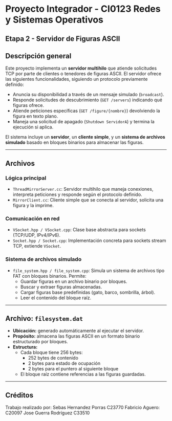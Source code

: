 # Proyecto Integrador - CI0123 Redes y Sistemas Operativos  

## Etapa 2 - Servidor de Figuras ASCII

## Descripción general

Este proyecto implementa un **servidor multihilo** que atiende solicitudes TCP por parte de clientes o tenedores de figuras ASCII. El servidor ofrece las siguientes funcionalidades, siguiendo un protocolo previamente definido:

- Anuncia su disponibilidad a través de un mensaje simulado (`broadcast`).
- Responde solicitudes de descubrimiento (`GET /servers`) indicando qué figuras ofrece.
- Atiende peticiones específicas (`GET /figure/{nombre}`) devolviendo la figura en texto plano.
- Maneja una solicitud de apagado (`Shutdown ServidorA`) y termina la ejecución si aplica.

El sistema incluye un **servidor**, un **cliente simple**, y un **sistema de archivos simulado** basado en bloques binarios para almacenar las figuras.

---

## Archivos

### Lógica principal

- `ThreadMirrorServer.cc`: Servidor multihilo que maneja conexiones, interpreta peticiones y responde según el protocolo definido.
- `MirrorClient.cc`: Cliente simple que se conecta al servidor, solicita una figura y la imprime.

### Comunicación en red

- `VSocket.hpp / VSocket.cpp`: Clase base abstracta para sockets (TCP/UDP, IPv4/IPv6).
- `Socket.hpp / Socket.cpp`: Implementación concreta para sockets stream TCP, extiende `VSocket`.

### Sistema de archivos simulado

- `file_system.hpp / file_system.cpp`: Simula un sistema de archivos tipo FAT con bloques binarios. Permite:
  - Guardar figuras en un archivo binario por bloques.
  - Buscar y extraer figuras almacenadas.
  - Cargar figuras base predefinidas (gato, barco, sombrilla, árbol).
  - Leer el contenido del bloque raíz.

---

## Archivo: `filesystem.dat`

- **Ubicación:** generado automáticamente al ejecutar el servidor.
- **Propósito:** almacena las figuras ASCII en un formato binario estructurado por bloques.
- **Estructura:**  
  - Cada bloque tiene 256 bytes:  
    - 252 bytes de contenido  
    - 2 bytes para estado de ocupación  
    - 2 bytes para el puntero al siguiente bloque
  - El bloque raíz contiene referencias a las figuras guardadas.

---

## Créditos

Trabajo realizado por:
Sebas Hernandez Porras C23770
Fabricio Aguero: C20097
Jose Guerra Rodríguez C33510
